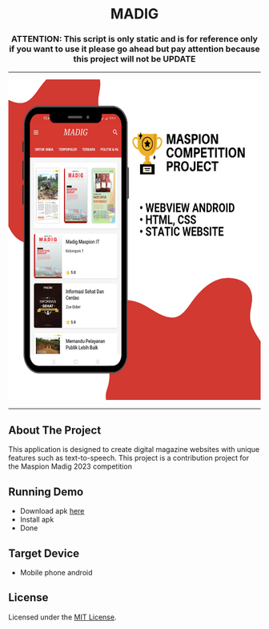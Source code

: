 <h1 align="center">MADIG</h1>

<h3 align="center">
  ATTENTION: This script is only static and is for reference only if you want to use it please go ahead but pay attention because this project will not be UPDATE
</h3>

---

<p align="center">
  <img src="https://github.com/damartripamungkas/madig/blob/main/screnshoot.png?raw=true" style="height: 40rem;"/>
</p>

---

## About The Project 
This application is designed to create digital magazine websites with unique features such as text-to-speech. This project is a contribution project for the Maspion Madig 2023 competition

## Running Demo
- Download apk [here](./madig.apk)
- Install apk
- Done

## Target Device
- Mobile phone android

## License
Licensed under the [MIT License](./LICENSE).
